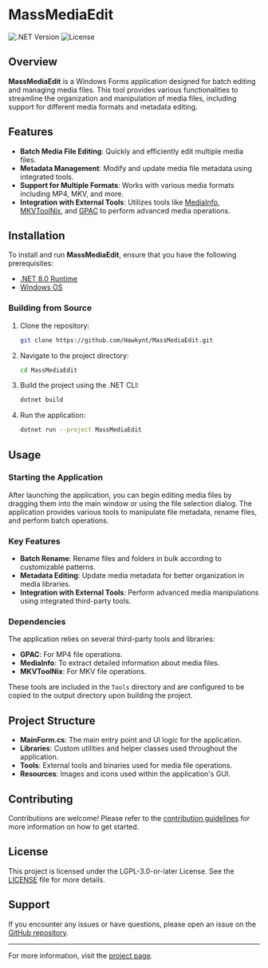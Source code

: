 # MassMediaEdit

![.NET Version](https://img.shields.io/badge/.NET-8.0-blue)
![License](https://img.shields.io/github/license/Hawkynt/MassMediaEdit?style=flat-square)

## Overview

**MassMediaEdit** is a Windows Forms application designed for batch editing and managing media files. This tool provides various functionalities to streamline the organization and manipulation of media files, including support for different media formats and metadata editing.

## Features

- **Batch Media File Editing**: Quickly and efficiently edit multiple media files.
- **Metadata Management**: Modify and update media file metadata using integrated tools.
- **Support for Multiple Formats**: Works with various media formats including MP4, MKV, and more.
- **Integration with External Tools**: Utilizes tools like [MediaInfo](https://github.com/MediaArea/MediaInfo), [MKVToolNix](https://github.com/Kissaki/MKVToolNix), and [GPAC](https://github.com/gpac/gpac) to perform advanced media operations.

## Installation

To install and run **MassMediaEdit**, ensure that you have the following prerequisites:

- [.NET 8.0 Runtime](https://dotnet.microsoft.com/en-us/download/dotnet/8.0)
- [Windows OS](https://www.microsoft.com/en-us/software-download/windows10)

### Building from Source

1. Clone the repository:

   ```bash
   git clone https://github.com/Hawkynt/MassMediaEdit.git
   ```

2. Navigate to the project directory:

   ```bash
   cd MassMediaEdit
   ```

3. Build the project using the .NET CLI:

   ```bash
   dotnet build
   ```

4. Run the application:

   ```bash
   dotnet run --project MassMediaEdit
   ```

## Usage

### Starting the Application

After launching the application, you can begin editing media files by dragging them into the main window or using the file selection dialog. The application provides various tools to manipulate file metadata, rename files, and perform batch operations.

### Key Features

- **Batch Rename**: Rename files and folders in bulk according to customizable patterns.
- **Metadata Editing**: Update media metadata for better organization in media libraries.
- **Integration with External Tools**: Perform advanced media manipulations using integrated third-party tools.

### Dependencies

The application relies on several third-party tools and libraries:

- **GPAC**: For MP4 file operations.
- **MediaInfo**: To extract detailed information about media files.
- **MKVToolNix**: For MKV file operations.

These tools are included in the `Tools` directory and are configured to be copied to the output directory upon building the project.

## Project Structure

- **MainForm.cs**: The main entry point and UI logic for the application.
- **Libraries**: Custom utilities and helper classes used throughout the application.
- **Tools**: External tools and binaries used for media file operations.
- **Resources**: Images and icons used within the application's GUI.

## Contributing

Contributions are welcome! Please refer to the [contribution guidelines](https://github.com/Hawkynt/MassMediaEdit/blob/master/CONTRIBUTING.md) for more information on how to get started.

## License

This project is licensed under the LGPL-3.0-or-later License. See the [LICENSE](./LICENSE) file for more details.

## Support

If you encounter any issues or have questions, please open an issue on the [GitHub repository](https://github.com/Hawkynt/MassMediaEdit/issues).

---

For more information, visit the [project page](https://github.com/Hawkynt/MassMediaEdit).